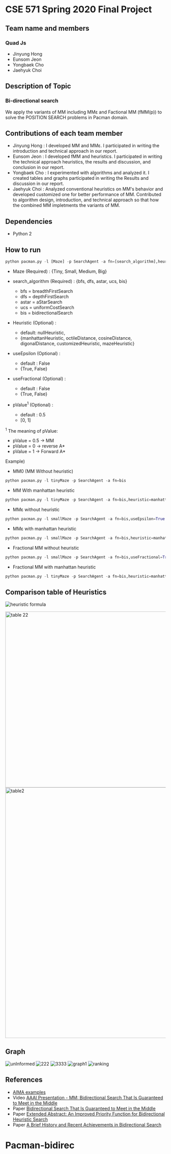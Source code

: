 # CSE 571 Spring 2020 Final Project

## Team name and members
### Quad Js
- Jinyung Hong
- Eunsom Jeon
- Yongbaek Cho
- Jaehyuk Choi

## Description of Topic
### Bi-directional search
We apply the variants of MM including MMε and Factional MM (fMM(p)) to solve the POSITION SEARCH problems in Pacman domain. 

## Contributions of each team member
- Jinyung Hong : I developed MM and MMε. I participated in writing the introduction and technical approach in our report.
- Eunsom Jeon : I developed fMM and heuristics. I participated in writing the technical approach heuristics, the results and discussion, and conclusion in our report.
- Yongbaek Cho : I experimented with algorithms and analyzed it. I created tables and graphs participated in writing the Results and discussion in our report. 
- Jaehyuk Choi : Analyzed conventional heuristics on MM's behavior and developed customized one for better performance of MM. Contributed to algorithm design, introduction, and technical approach so that how the combined MM impletments the variants of MM.   

## Dependencies
- Python 2

## How to run

```python
python pacman.py -l [Maze] -p SearchAgent -a fn=[search_algorithm],heuristic=[Heuristic],useEpsilon=[useEpsilon],useFractional=[useFractional],p=[pValue]
```

- Maze (Required) : {Tiny, Small, Medium, Big}
- search_algorithm (Required) : {bfs, dfs, astar, ucs, bis}
    - bfs = breadthFirstSearch
    - dfs = depthFirstSearch
    - astar = aStarSearch
    - ucs = uniformCostSearch
    - bis = bidirectionalSearch
                     
- Heuristic (Optional) : 
    - default: nullHeuristic, 
    - {manhattanHeuristic, octileDistance, cosineDistance, digonalDistance, customizedHeuristic, mazeHeuristic}
    
- useEpsilon (Optional) : 
    - default : False
    - {True, False}
    
- useFractional (Optional) :
    - default : False
    - {True, False}
    
- pValue<sup>1</sup> (Optional) :
    - default : 0.5 
    - [0, 1]

<sup>1</sup> The meaning of pValue:
- pValue = 0.5 -> MM
- pValue = 0 -> reverse A*
- pValue = 1 -> Forward A*

Example)

- MM0 (MM Without heuristic)
```python
python pacman.py -l tinyMaze -p SearchAgent -a fn=bis
```

- MM With manhattan heuristic
```python
python pacman.py -l tinyMaze -p SearchAgent -a fn=bis,heuristic=manhattanHeuristic
```

- MMε without heuristic
```python
python pacman.py -l smallMaze -p SearchAgent -a fn=bis,useEpsilon=True
```

- MMε with manhattan heuristic
```python
python pacman.py -l smallMaze -p SearchAgent -a fn=bis,heuristic=manhattanHeuristic,useEpsilon=True
```

- Fractional MM without heuristic
```python
python pacman.py -l smallMaze -p SearchAgent -a fn=bis,useFractional=True,p=0.8
```

- Fractional MM with manhattan heuristic
```python
python pacman.py -l tinyMaze -p SearchAgent -a fn=bis,heuristic=manhattanHeuristic,useFractional=True,p=0.3
```

## Comparison table of Heuristics
![heuristic formula](https://user-images.githubusercontent.com/43649503/80334192-52960980-8805-11ea-9d13-3d26e6ffac5b.png)



<img width="551" alt="table 22" src="https://user-images.githubusercontent.com/43649503/80453318-d969e580-88dc-11ea-8da5-5bb4e87485ae.png">

<img width="785" alt="table2" src="https://user-images.githubusercontent.com/43649503/80334072-f59a5380-8804-11ea-8acb-560321025916.png">




## Graph
![unInformed](https://user-images.githubusercontent.com/43649503/80542826-96525580-8962-11ea-9a0e-168adb0fc119.png)
![222](https://user-images.githubusercontent.com/43649503/79622864-eeb96580-80cd-11ea-890b-0c8d0f24c5c5.png)
![3333](https://user-images.githubusercontent.com/43649503/79622865-efea9280-80cd-11ea-894e-c146dcdc0239.png)
![graph1](https://user-images.githubusercontent.com/43649503/80450979-9a856100-88d7-11ea-9cc6-0b6e218cc826.png)
![ranking](https://user-images.githubusercontent.com/43649503/80451496-de2c9a80-88d8-11ea-9eb5-54c63fd11ea8.png)

## References
- [AIMA examples](https://github.com/aimacode/aima-python)
- Video [AAAI Presentation - MM: Bidirectional Search That Is Guaranteed to Meet in the Middle](https://youtu.be/VCSFyj9Yy0c)
- Paper [Bidirectional Search That Is Guaranteed to Meet in the Middle](https://webdocs.cs.ualberta.ca/%7Eholte/Publications/MM-AAAI2016.pdf)
- Paper [Extended Abstract: An Improved Priority Function for Bidirectional Heuristic Search](https://www.aaai.org/ocs/index.php/SOCS/SOCS16/paper/viewFile/13959/13257)
- Paper [A Brief History and Recent Achievements in Bidirectional Search](https://www.aaai.org/ocs/index.php/AAAI/AAAI18/paper/viewPaper/17232)
# Pacman-bidirec
